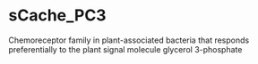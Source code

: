 # sCache_PC3
Chemoreceptor family in plant-associated bacteria that responds preferentially to the plant signal molecule glycerol 3-phosphate 
